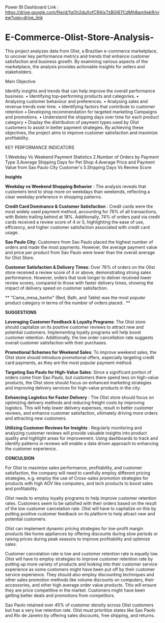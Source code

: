 Power BI Dashboard Link : https://drive.google.com/file/d/1gOh2duXxfCRAlx7zBGl67CdMh8amXekR/view?usp=drive_link

# E-Commerce-Olist-Store-Analysis-
This project analyzes data from Olist, a Brazilian e-commerce marketplace, to uncover key performance metrics and trends that enhance customer satisfaction and business growth. By examining various aspects of the marketplace, the analysis provides actionable insights for sellers and stakeholders.

Main Objective 

Identify insights and trends that can help improve the
overall performance business.
• Identifying top–performing products and categories.
• Analysing customer behaviour and preferences.
• Analysing sales and revenue trends over time.
• Identifying factors that contribute to customer retention
• Developing recommendation for targeted marketing
Campaigns and promotions.
• Understand the shipping days over time for each product
category
• Display the distribution of payment types used by Olist
customers to assist in better payment strategies.
By achieving these objectives, the project aims to improve
customer satisfaction and maximize profitability.


KEY PERFORMANCE
INDICATORS

1.Weekday Vs Weekend Payment Statistics
2.Number of Orders by Payment Type
3.Average Shipping Days for Pet Shop
4.Average Price and Payment Value from Sao
   Paulo City Customer's
5.Shipping Days Vs Review Score



**Insights**

**Weekday vs Weekend Shopping Behavior**   : The analysis reveals that customers tend to shop more on weekdays than weekends, reflecting a clear weekday preference in shopping patterns.


**Credit Card Dominance & Customer Satisfaction** : Credit cards were the most widely used payment method, accounting for 78% of all transactions, with Boleto trailing behind at 18%. Additionally, 74% of orders 
                                                    paid via credit cards received a review score of 4 or 5, highlighting the ease of use, efficiency, and higher customer satisfaction associated with credit card 
                                                    usage.

**Sao Paulo City**: Customers from Sao Paulo placed the highest number of orders and made the most payments. However, the average payment value and price per product from Sao Paulo were lower than the overall 
                   average for Olist Store.  

**Customer Satisfaction & Delivery Times**: Over 76% of orders on the Olist store received a review score of 4 or above, demonstrating strong sales performance. However, orders that took longer to deliver 
                                            received lower review scores, compared to those with faster delivery times, showing the impact of delivery speed on customer satisfaction.

** "Cama_mesa_banho" (Bed, Bath, and Table) was the most popular product category in terms of the number of orders placed .   **         





**SUGGESTIONS**

**Leveraging Customer Feedback & Loyalty Programs**: The Olist store should capitalize on its positive customer reviews to attract new and potential customers. Implementing loyalty programs will help boost customer retention. Additionally, the low order cancellation rate suggests overall customer satisfaction with their purchases. 

**Promotional Schemes for Weekend Sales**: To improve weekend sales, the Olist store should introduce promotional offers, especially targeting credit card payments, as they are the most popular payment method.


**Targeting Sao Paulo for High-Value Sales**:  Since a significant portion of orders come from Sao Paulo, but customers there spend less on high-value products, the Olist store should focus on enhanced marketing strategies and improving delivery services for high-value products in the city.



**Enhancing Logistics for Faster Delivery** : The Olist store should focus on optimizing delivery methods and reducing freight costs by improving logistics. This will help lower delivery expenses, result in better customer reviews, and enhance customer satisfaction, ultimately driving more orders and attracting new customers.


**Utilizing Customer Reviews for Insights** : Regularly monitoring and analyzing customer reviews will provide valuable insights into product quality and highlight areas for improvement. Using dashboards to track and identify patterns in reviews will enable a data driven approach to enhancing the customer experience.





**CONCULSION**

For Olist to maximize sales performance, profitability, and customer
satisfaction, the company will need to carefully employ different pricing
strategies, e.g. employ the use of Cross-sales promotion strategies for products
with high AOV like computers, and tech products to boost sales and
profitability.


Olist needs to employ loyalty programs to help improve customer retention
rates. Customers seem to be satisfied with their orders based on the result of
the low customer cancelation rate. Olist will have to capitalize on this by
putting positive customer feedback on its platform to help attract new and
potential customers.


Olist can implement dynamic pricing strategies for low-profit margin products
like home appliances by offering discounts during slow periods or raising
prices during peak seasons to improve profitability and optimize sales.

Customer cancelation rate is low and customer retention rate is equally
low. Olist will have to employ strategies to improve customer retention
rate by putting up more variety of products and looking into their
customer service experience as some customers might have been put
off by their customer service experience. They should also employ
discounting techniques and other sales promotion methods like
volume discounts on computers, their accessories, and other high
average order value products. This will ensure they are price competitive
in the market. Customers might have been getting better deals and
promotions from competitors.


Sao Paolo retained over 45% of customer density across Olist customers
but has a very low retention rate. Olist must prioritize states like Sao
Paolo and Rio de Janeiro by offering sales discounts, free shipping, and
returns.




